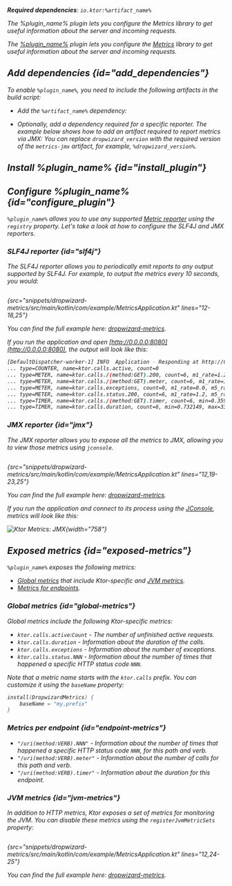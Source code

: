 [//]: # (title: Dropwizard metrics)

<var name="plugin_name" value="DropwizardMetrics"/>
<var name="artifact_name" value="ktor-server-metrics"/>

<microformat>
<p>
<b>Required dependencies</b>: <code>io.ktor:%artifact_name%</code>
</p>
<var name="example_name" value="dropwizard-metrics"/>
<include src="lib.xml" include-id="download_example"/>
</microformat>

<excerpt>The %plugin_name% plugin lets you configure the Metrics library to get useful information about the server and incoming requests.</excerpt>

The [%plugin_name%](https://api.ktor.io/ktor-server/ktor-server-plugins/ktor-server-metrics/io.ktor.server.metrics.dropwizard/-dropwizard-metrics.html) plugin lets you configure the [Metrics](http://metrics.dropwizard.io/) library to get useful information about the server and incoming requests.

## Add dependencies {id="add_dependencies"}
To enable `%plugin_name%`, you need to include the following artifacts in the build script:
* Add the `%artifact_name%` dependency:
  <include src="lib.xml" include-id="add_ktor_artifact"/>

* Optionally, add a dependency required for a specific reporter. The example below shows how to add an artifact required to report metrics via JMX:
  <var name="group_id" value="io.dropwizard.metrics"/>
  <var name="artifact_name" value="metrics-jmx"/>
  <var name="version" value="dropwizard_version"/>
  <include src="lib.xml" include-id="add_artifact"/>
  You can replace `dropwizard_version` with the required version of the `metrics-jmx` artifact, for example, `%dropwizard_version%`.

## Install %plugin_name% {id="install_plugin"}

<include src="lib.xml" include-id="install_plugin"/>

## Configure %plugin_name% {id="configure_plugin"}

`%plugin_name%` allows you to use any supported [Metric reporter](http://metrics.dropwizard.io/) using the `registry` property. Let's take a look at how to configure the SLF4J and JMX reporters.

### SLF4J reporter {id="slf4j"}

The SLF4J reporter allows you to periodically emit reports to any output supported by SLF4J.
For example, to output the metrics every 10 seconds, you would:

```kotlin
```
{src="snippets/dropwizard-metrics/src/main/kotlin/com/example/MetricsApplication.kt" lines="12-18,25"}

You can find the full example here: [dropwizard-metrics](https://github.com/ktorio/ktor-documentation/tree/%current-branch%/codeSnippets/snippets/dropwizard-metrics).

If you run the application and open [http://0.0.0.0:8080](http://0.0.0.0:8080), the output will look like this:

```Bash
[DefaultDispatcher-worker-1] INFO  Application - Responding at http://0.0.0.0:8080
... type=COUNTER, name=ktor.calls.active, count=0
... type=METER, name=ktor.calls./(method:GET).200, count=6, m1_rate=1.2, m5_rate=1.2, m15_rate=1.2, mean_rate=0.98655785084844, rate_unit=events/second
... type=METER, name=ktor.calls./(method:GET).meter, count=6, m1_rate=1.2, m5_rate=1.2, m15_rate=1.2, mean_rate=0.9841134429134598, rate_unit=events/second
... type=METER, name=ktor.calls.exceptions, count=0, m1_rate=0.0, m5_rate=0.0, m15_rate=0.0, mean_rate=0.0, rate_unit=events/second
... type=METER, name=ktor.calls.status.200, count=6, m1_rate=1.2, m5_rate=1.2, m15_rate=1.2, mean_rate=0.9866015088545449, rate_unit=events/second
... type=TIMER, name=ktor.calls./(method:GET).timer, count=6, min=0.359683, max=14.213046, mean=2.691307542732234, stddev=5.099546889849414, p50=0.400967, p75=0.618972, p95=14.213046, p98=14.213046, p99=14.213046, p999=14.213046, m1_rate=1.2, m5_rate=1.2, m15_rate=1.2, mean_rate=0.9830677128229028, rate_unit=events/second, duration_unit=milliseconds
... type=TIMER, name=ktor.calls.duration, count=6, min=0.732149, max=33.735719, mean=6.238046092985701, stddev=12.169258340009847, p50=0.778864, p75=1.050454, p95=33.735719, p98=33.735719, p99=33.735719, p999=33.735719, m1_rate=0.2, m5_rate=0.2, m15_rate=0.2, mean_rate=0.6040311229887146, rate_unit=events/second, duration_unit=milliseconds
```

### JMX reporter {id="jmx"}

The JMX reporter allows you to expose all the metrics to JMX, allowing you to view those metrics using `jconsole`.

```kotlin
```
{src="snippets/dropwizard-metrics/src/main/kotlin/com/example/MetricsApplication.kt" lines="12,19-23,25"}

You can find the full example here: [dropwizard-metrics](https://github.com/ktorio/ktor-documentation/tree/%current-branch%/codeSnippets/snippets/dropwizard-metrics).

If you run the application and connect to its process using the [JConsole](https://docs.oracle.com/en/java/javase/17/management/using-jconsole.html), metrics will look like this:

![Ktor Metrics: JMX](jmx.png){width="758"}



## Exposed metrics {id="exposed-metrics"}

`%plugin_name%` exposes the following metrics:

- [Global metrics](#global-metrics) that include Ktor-specific and [JVM metrics](#jvm-metrics).
- [Metrics for endpoints](#endpoint-metrics).

### Global metrics {id="global-metrics"}

Global metrics include the following Ktor-specific metrics:

* `ktor.calls.active`:`Count` - The number of unfinished active requests.
* `ktor.calls.duration` - Information about the duration of the calls.
* `ktor.calls.exceptions` - Information about the number of exceptions.
* `ktor.calls.status.NNN` - Information about the number of times that happened a specific HTTP status code `NNN`.

Note that a metric name starts with the `ktor.calls` prefix. You can customize it using the `baseName` property:

```kotlin
install(DropwizardMetrics) {
    baseName = "my.prefix"
}
```

### Metrics per endpoint {id="endpoint-metrics"}

* `"/uri(method:VERB).NNN"` - Information about the number of times that happened a specific HTTP status code `NNN`, for this path and verb.
* `"/uri(method:VERB).meter"` - Information about the number of calls for this path and verb.
* `"/uri(method:VERB).timer"` - Information about the duration for this endpoint.


### JVM metrics {id="jvm-metrics"}

In addition to HTTP metrics, Ktor exposes a set of metrics for monitoring the JVM. You can disable these metrics using the `registerJvmMetricSets` property:

```kotlin
```
{src="snippets/dropwizard-metrics/src/main/kotlin/com/example/MetricsApplication.kt" lines="12,24-25"}

You can find the full example here: [dropwizard-metrics](https://github.com/ktorio/ktor-documentation/tree/%current-branch%/codeSnippets/snippets/dropwizard-metrics).
